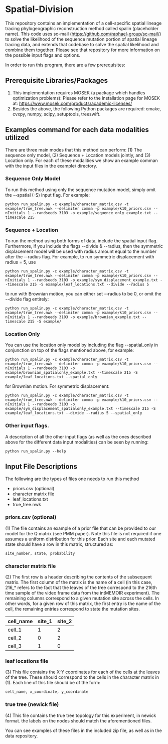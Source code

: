 # Spatial-Division

This repository contains an implementation of a cell-specific spatial lineage tracing phylogeographic reconstruction method called spalin (placeholder name). This code uses sc-mail (https://github.com/raphael-group/sc-mail/) to solve the likelihood of the sequence mutation portion of spatial lineage tracing data, and extends that codebase to solve the spatial likelihood and combine them together. Please see that repository for more information on the possible input flags and options.

In order to run this program, there are a few prerequisites:

## Prerequisite Libraries/Packages
1. This implementation requires MOSEK (a package which handles optimization problems): Please refer to the installation page for MOSEK at: https://www.mosek.com/products/academic-licenses/
2. Besides the above, the following Python packages are required: cmake, cvxpy, numpy, scipy, setuptools, treeswift.

## Examples command for each data modalities utilized
There are three main modes that this method can perform: (1) The sequence only model, (2) Sequence + Location models jointly, and (3) Location only. For each of these modalities we show an example comman with the input files in the example/ directory.

### Sequence Only Model

To run this method using only the sequence mutation model, simply omit the --spatial (-S) input flag. For example: 
```
python run_spalin.py -c example/character_matrix.csv -t example/true_tree.nwk --delimiter comma -p example/k10_priors.csv --nInitials 1 --randseeds 3103 -o example/sequence_only_example.txt --timescale 215
```

### Sequence + Location
To run the method using both forms of data, include the spatial input flag. Furthermore, if you include the flags --divide & --radius, then the symmetric displacement model will be used with radius amount equal to the number after the --radius flag. For example, to run symmetric displacement with radius = 5, use
```
python run_spalin.py -c example/character_matrix.csv -t example/true_tree.nwk --delimiter comma -p example/k10_priors.csv --nInitials 1 --randseeds 3103 -o example/sym_displacement_example.txt --timescale 215 -S example/leaf_locations.txt --divide --radius 5
```

to run with Brownian motion, you can either set --radius to be 0, or omit the --divide flag entirely: 
```
python run_spalin.py -c example/character_matrix.csv -t example/true_tree.nwk --delimiter comma -p example/k10_priors.csv --nInitials 1 --randseeds 3103 -o example/brownian_example.txt --timescale 215 -S example/
```

### Location Only
You can use the location only model by including the flag --spatial_only in conjunction on top of the flags mentioned above, for example:
```
python run_spalin.py -c example/character_matrix.csv -t example/true_tree.nwk --delimiter comma -p example/k10_priors.csv --nInitials 1 --randseeds 3103 -o example/brownian_spatialonly_example.txt --timescale 215 -S example/leaf_locations.txt --spatial_only
```

for Brownian motion. For symmetric displacement:
```
python run_spalin.py -c example/character_matrix.csv -t example/true_tree.nwk --delimiter comma -p example/k10_priors.csv --nInitials 1 --randseeds 3103 -o example/sym_displacement_spatialonly_example.txt --timescale 215 -S example/leaf_locations.txt --divide --radius 5 --spatial_only
```

### Other input flags.
A description of all the other input flags (as well as the ones described above for the different data input modalities) can be seen by running:
```
python run_spalin.py --help
```

## Input File Descriptions
The following are the types of files one needs to run this method

- priors.csv (optional)
- character matrix file
- leaf_locations.txt
- true_tree.nwk

### priors.csv (optional)
(1) The file contains an example of a prior file that can be provided to our model for the Q matrix (see PMM paper). Note this file is not required if one assumes a uniform distribution for this prior. Each site and each mutated state should have a row in this matrix, structured as:

```
site_number, state, probability 
```

### character matrix file
(2) The first row is a header describing the contents of the subsequent matrix. The first column of the matrix is the name of a cell (in this case, 216_* refers to the fact that the leaves of the tree correspond to the 216th time sample of the video frame data from the intMEMOIR experiment). The remaining columns correspond to a given mutation site across the cells. In other words, for a given row of this matrix, the first entry is the name of the cell, the remaining  entries correspond to state the mutation sites. 

| cell_name  | site_1 | site_2 |
| ------------- | ------------- | ------------- |
| cell_1  | 1  | 2  |
| cell_2  | 0  | 2  |
| cell_3  | 1  | 0  |

### leaf locations file 
(3) This file contains the X-Y coordinates for each of the cells at the leaves of the tree. These should correspond to the cells in the character matrix in (1). Each line of this file should be of the form:

```
cell_name, x_coordinate, y_coordinate
```

### true tree (newick file)
(4) This file contains the true tree topology for this experiment, in newick format. the labels on the nodes should match the aforementioned files. 

You can see examples of these files in the included zip file, as well as in the data repository. 

